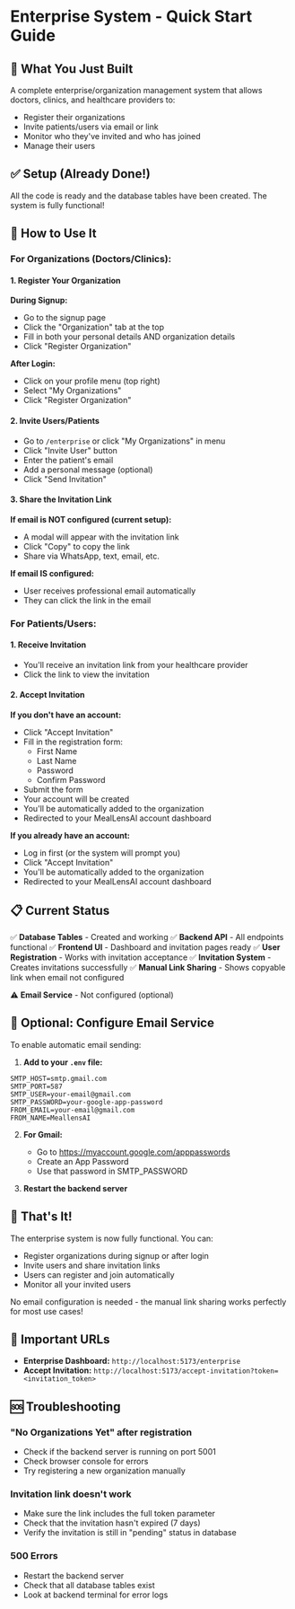 # Enterprise System - Quick Start Guide

## 🚀 What You Just Built

A complete enterprise/organization management system that allows doctors, clinics, and healthcare providers to:
- Register their organizations
- Invite patients/users via email or link
- Monitor who they've invited and who has joined
- Manage their users

## ✅ Setup (Already Done!)

All the code is ready and the database tables have been created. The system is fully functional!

## 🎯 How to Use It

### For Organizations (Doctors/Clinics):

#### 1. Register Your Organization
**During Signup:**
- Go to the signup page
- Click the "Organization" tab at the top
- Fill in both your personal details AND organization details
- Click "Register Organization"

**After Login:**
- Click on your profile menu (top right)
- Select "My Organizations"
- Click "Register Organization"

#### 2. Invite Users/Patients
- Go to `/enterprise` or click "My Organizations" in menu
- Click "Invite User" button
- Enter the patient's email
- Add a personal message (optional)
- Click "Send Invitation"

#### 3. Share the Invitation Link
**If email is NOT configured (current setup):**
- A modal will appear with the invitation link
- Click "Copy" to copy the link
- Share via WhatsApp, text, email, etc.

**If email IS configured:**
- User receives professional email automatically
- They can click the link in the email

### For Patients/Users:

#### 1. Receive Invitation
- You'll receive an invitation link from your healthcare provider
- Click the link to view the invitation

#### 2. Accept Invitation
**If you don't have an account:**
- Click "Accept Invitation"
- Fill in the registration form:
  - First Name
  - Last Name
  - Password
  - Confirm Password
- Submit the form
- Your account will be created
- You'll be automatically added to the organization
- Redirected to your MealLensAI account dashboard

**If you already have an account:**
- Log in first (or the system will prompt you)
- Click "Accept Invitation"
- You'll be automatically added to the organization
- Redirected to your MealLensAI account dashboard

## 📋 Current Status

✅ **Database Tables** - Created and working
✅ **Backend API** - All endpoints functional
✅ **Frontend UI** - Dashboard and invitation pages ready
✅ **User Registration** - Works with invitation acceptance
✅ **Invitation System** - Creates invitations successfully
✅ **Manual Link Sharing** - Shows copyable link when email not configured

⚠️ **Email Service** - Not configured (optional)

## 🔧 Optional: Configure Email Service

To enable automatic email sending:

1. **Add to your `.env` file:**
```env
SMTP_HOST=smtp.gmail.com
SMTP_PORT=587
SMTP_USER=your-email@gmail.com
SMTP_PASSWORD=your-google-app-password
FROM_EMAIL=your-email@gmail.com
FROM_NAME=MeallensAI
```

2. **For Gmail:**
   - Go to https://myaccount.google.com/apppasswords
   - Create an App Password
   - Use that password in SMTP_PASSWORD

3. **Restart the backend server**

## 🎉 That's It!

The enterprise system is now fully functional. You can:
- Register organizations during signup or after login
- Invite users and share invitation links
- Users can register and join automatically
- Monitor all your invited users

No email configuration is needed - the manual link sharing works perfectly for most use cases!

## 📝 Important URLs

- **Enterprise Dashboard:** `http://localhost:5173/enterprise`
- **Accept Invitation:** `http://localhost:5173/accept-invitation?token=<invitation_token>`

## 🆘 Troubleshooting

### "No Organizations Yet" after registration
- Check if the backend server is running on port 5001
- Check browser console for errors
- Try registering a new organization manually

### Invitation link doesn't work
- Make sure the link includes the full token parameter
- Check that the invitation hasn't expired (7 days)
- Verify the invitation is still in "pending" status in database

### 500 Errors
- Restart the backend server
- Check that all database tables exist
- Look at backend terminal for error logs

